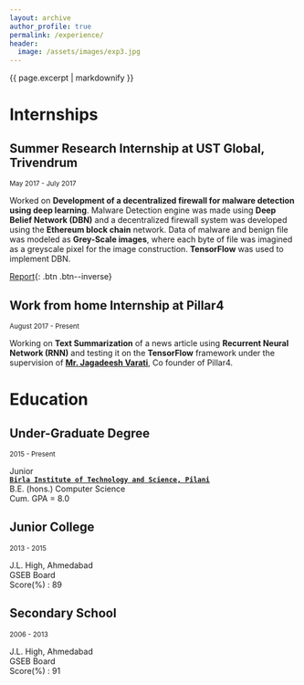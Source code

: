 ```yaml
---
layout: archive
author_profile: true
permalink: /experience/
header:
  image: /assets/images/exp3.jpg
---
```

{{ page.excerpt | markdownify }}
# Internships
## Summer Research Internship at UST Global, Trivendrum
<small>May 2017 - July 2017</small>  

Worked on **Development of a decentralized firewall for malware detection using deep learning**.
Malware Detection engine was made using **Deep Belief Network (DBN)** and a decentralized firewall
system was developed using the **Ethereum block chain** network.
Data of malware and benign file was modeled as **Grey-Scale images**, where each byte of file was imagined as a greyscale pixel for the image construction.
**TensorFlow** was used to implement DBN.  

[Report](/decentralized_firewall/){: .btn .btn--inverse}

## Work from home Internship at Pillar4
<small>August 2017 - Present </small>  

Working on **Text Summarization** of a news article using **Recurrent Neural Network (RNN)** and testing it on the **TensorFlow** framework under the supervision of [**Mr. Jagadeesh Varati**](https://www.linkedin.com/in/jagadeeshvarati/), Co founder of Pillar4.

# Education
## Under-Graduate Degree
<small>2015 - Present</small>

Junior  
[**`Birla Institute of Technology and Science, Pilani`**](http://www.bits-pilani.ac.in/)  
B.E. (hons.) Computer Science  
Cum. GPA = 8.0

## Junior College
<small>2013 - 2015</small>   

J.L. High, Ahmedabad  
GSEB Board  
Score(%) : 89  

## Secondary School
<small>2006 - 2013</small>   

J.L. High, Ahmedabad  
GSEB Board  
Score(%) : 91